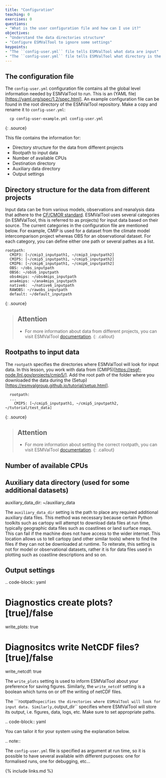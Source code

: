 ```yaml
---
title: "Configuration"
teaching: 0
exercises: 0
questions:
- "What is the user configuration file and how can I use it?"
objectives:
- "Understand the data directories structure"
- "Configure ESMValTool to ignore some settings"
keypoints:
- "The ``config-user.yml`` file tells ESMValTool what data are input"
- "The ``config-user.yml`` file tells ESMValTool what directory is the destination"
---
```


## The configuration file

The ``config-user.yml`` configuration file contains all the global level information needed by ESMValTool to run.
This is an (YAML file) [https://yaml.org/spec/1.2/spec.html]. An example configuration file can be found in the root directory of the ESMValTool repository.
Make a copy and rename it to ``config-user.yml``:

~~~
  cp config-user-example.yml config-user.yml
~~~
{: .source}

This file contains the information for:
  * Directory structure for the data from different projects
  * Rootpath to input data
  * Number of available CPUs
  * Destination directory
  * Auxiliary data directory
  * Output settings

## Directory structure for the data from different projects
Input data can be from various models, observations and reanalysis data that adhere to the [CF/CMOR standard](https://cmor.llnl.gov/). ESMValTool uses several categories (in ESMValTool, this is referred to as projects) for input data based on their source.
The current categories in the configuration file are mentioned below. For example, CMIP is used for a dataset from the climate model intercomparison project whereas OBS for an observational dataset. For each category, you can define either one path or several pathes as a list.

~~~
rootpath:
  CMIP3: [~/cmip3_inputpath1, ~/cmip3_inputpath2]
  CMIP5: [~/cmip5_inputpath1, ~/cmip5_inputpath2]
  CMIP6: [~/cmip6_inputpath1, ~/cmip6_inputpath2]
  OBS: ~/obs_inputpath
  OBS6: ~/obs6_inputpath
  obs4mips: ~/obs4mips_inputpath
  ana4mips: ~/ana4mips_inputpath
  native6:  ~/native6_inputpath
  RAWOBS: ~/rawobs_inputpath
  default: ~/default_inputpath
~~~
{: .source}

> ## Attention
>
> * For more information about data from different projects, you can visit ESMValTool [documentation](https://esmvaltool.readthedocs.io/en/latest/getting_started/inputdata.html).
{: .callout}

## Rootpaths to input data
The ``rootpath`` specifies the directories where ESMValTool will look for input data.
In this lesson, you work with data from (CMIP5)[https://esgf-node.llnl.gov/projects/cmip5/].
Add the root path of the folder where you downloaded the data during the (Setup)[https://esmvalgroup.github.io/tutorial/setup.html].

~~~
  rootpath:
  ...
    CMIP5: [~/cmip5_inputpath1, ~/cmip5_inputpath2, ~/tutorial/test_data]
~~~
{: .source}

> ## Attention
>
> * For more information about setting the correct rootpath, you can visit ESMValTool [documentation](https://esmvaltool.readthedocs.io/projects/esmvalcore/en/latest/esmvalcore/datafinder.html).
{: .callout}

## Number of available CPUs
## Auxiliary data directory (used for some additional datasets)
  auxiliary_data_dir: ~/auxiliary_data

The ``auxiliary_data_dir`` setting is the path to place any required
additional auxiliary data files. This method was necessary because certain
Python toolkits such as cartopy will attempt to download data files at run
time, typically geographic data files such as coastlines or land surface maps.
This can fail if the machine does not have access to the wider internet. This
location allows us to tell cartopy (and other similar tools) where to find the
files if they can not be downloaded at runtime. To reiterate, this setting is
not for model or observational datasets, rather it is for data files used in
plotting such as coastline descriptions and so on.


## Output settings

.. code-block:: yaml

  # Diagnostics create plots? [true]/false
  write_plots: true
  # Diagnositcs write NetCDF files? [true]/false
  write_netcdf: true

The ``write_plots`` setting is used to inform ESMValTool about your preference
for saving figures. Similarly, the ``write_netcdf`` setting is a boolean which
turns on or off the writing of netCDF files.

The ```rootpath`` specifies the directories where ESMValTool will look for input
data. Similarly, ``output_dir`` specifies where ESMValTool will store its
output, i.e. figures, data, logs, etc. Make sure to set appropriate paths.

.. code-block:: yaml




You can tailor it for your system using the explanation below.

.. note::

   The ``config-user.yml`` file is specified as argument at run time, so it is
   possible to have several available with different purposes: one for
   formalised runs, one for debugging, etc...


{% include links.md %}

